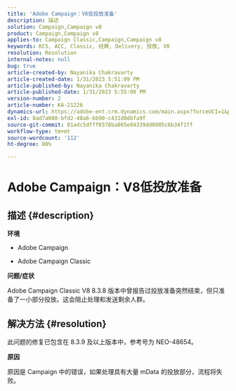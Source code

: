 ```yaml
---
title: 'Adobe Campaign：V8低投放准备'
description: 描述
solution: Campaign,Campaign v8
product: Campaign,Campaign v8
applies-to: Campaign Classic,Campaign,Campaign v8
keywords: KCS, ACC, Classic, 经典, Delivery, 投放, V8
resolution: Resolution
internal-notes: null
bug: true
article-created-by: Nayanika Chakravarty
article-created-date: 1/31/2023 5:51:09 PM
article-published-by: Nayanika Chakravarty
article-published-date: 1/31/2023 5:55:08 PM
version-number: 2
article-number: KA-21226
dynamics-url: https://adobe-ent.crm.dynamics.com/main.aspx?forceUCI=1&pagetype=entityrecord&etn=knowledgearticle&id=c103bed5-8fa1-ed11-aad1-6045bd0063aa
exl-id: 8ad7a080-bfd2-48a6-bb90-c431d0dbfa9f
source-git-commit: 01adc5dfff0378ba865e84339dd0985c6b34f1ff
workflow-type: tm+mt
source-wordcount: '112'
ht-degree: 80%

---
```


# Adobe Campaign：V8低投放准备

## 描述 {#description}


<b>环境</b>

- Adobe Campaign

- Adobe Campaign Classic

<b>问题/症状</b>

Adobe Campaign Classic V8 8.3.8 版本中曾报告过投放准备突然结束，但只准备了一小部分投放。这会阻止处理和发送剩余人群。


## 解决方法 {#resolution}


此问题的修复已包含在 8.3.9 及以上版本中，参考号为 NEO-48654。

<b>原因</b>

原因是 Campaign 中的错误，如果处理具有大量 mData 的投放部分，流程将失败。
